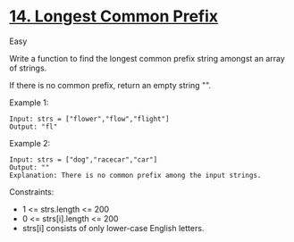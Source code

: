 # [14. Longest Common Prefix](https://leetcode.com/problems/longest-common-prefix/)
Easy

Write a function to find the longest common prefix string amongst an array of strings.

If there is no common prefix, return an empty string "".

 

Example 1:
```
Input: strs = ["flower","flow","flight"]
Output: "fl"
```
Example 2:
```
Input: strs = ["dog","racecar","car"]
Output: ""
Explanation: There is no common prefix among the input strings.
```
 

Constraints:

* 1 <= strs.length <= 200
* 0 <= strs[i].length <= 200
* strs[i] consists of only lower-case English letters.

